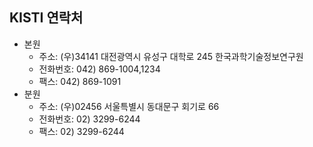 ## KISTI 연락처

- 본원
  - 주소: (우)34141 대전광역시 유성구 대학로 245 한국과학기술정보연구원
  - 전화번호: 042) 869-1004,1234
  - 팩스: 042) 869-1091
- 분원
  - 주소: (우)02456 서울특별시 동대문구 회기로 66     
  - 전화번호: 02) 3299-6244
  - 팩스: 02) 3299-6244
